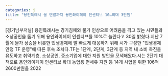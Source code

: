 ```yaml
---
categories: j
title: "용인특례시 올 연말까지 용인와이페이 인센티브 10…최대 3만원"
---
```

[경기남부저널] 용인특례시는 경기침체와 물가 인상으로 어려움을 겪고 있는 시민들과 소상공인을 돕기 위해 용인와이페이 인센티브를 10%로 늘린다고 30일 밝혔다.지난 7월에 물가 상승을 비롯한 민생경제에 발 빠르게 대응하기 위해 시가 구성한 "민생경제 안정 TF 운영"에 따른 후속 조치다.TF는 1단계, 2단계, 3단계 등 지역 내 소비 촉진을 유도하고 취약계층, 소상공인, 중소기업에 대한 지원 방안을 모색해왔다.시는 2단계 대책으로 용인와이페이 인센티브 확대 농업용 면세유 지원 등 14개 사업을 위한 106억 2600만원을 2022